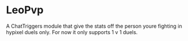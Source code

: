 # LeoPvp
A ChatTriggers module that give the stats off the person youre fighting in hypixel duels only.
For now it only supports 1 v 1 duels.
